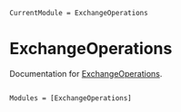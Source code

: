 ```@meta
CurrentModule = ExchangeOperations
```

# ExchangeOperations

Documentation for [ExchangeOperations](https://github.com/g-gundam/ExchangeOperations.jl).

```@index
```

```@autodocs
Modules = [ExchangeOperations]
```
